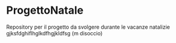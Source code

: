 # ProgettoNatale
Repository per il progetto da svolgere durante le vacanze natalizie 
gjksfdghiflhglkdfhgjkldfsg
 (m disoccio)
